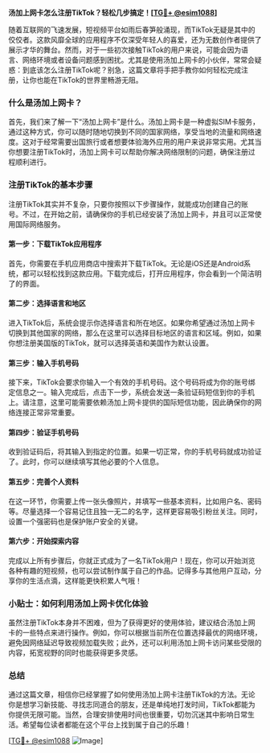 **汤加上网卡怎么注册TikTok？轻松几步搞定！[[TG💪+ @esim1088](https://t.me/s/esim1088)]**

随着互联网的飞速发展，短视频平台如雨后春笋般涌现，而TikTok无疑是其中的佼佼者。这款风靡全球的应用程序不仅深受年轻人的喜爱，还为无数创作者提供了展示才华的舞台。然而，对于一些初次接触TikTok的用户来说，可能会因为语言、网络环境或者设备问题感到困扰。尤其是使用汤加上网卡的小伙伴，常常会疑惑：到底该怎么注册TikTok呢？别急，这篇文章将手把手教你如何轻松完成注册，让你也能在TikTok的世界里畅游无阻。

### 什么是汤加上网卡？

首先，我们来了解一下“汤加上网卡”是什么。汤加上网卡是一种虚拟SIM卡服务，通过这种方式，你可以随时随地切换到不同的国家网络，享受当地的流量和网络速度。这对于经常需要出国旅行或者想要体验海外应用的用户来说非常实用。尤其当你想要注册TikTok时，汤加上网卡可以帮助你解决网络限制的问题，确保注册过程顺利进行。

### 注册TikTok的基本步骤

注册TikTok其实并不复杂，只要你按照以下步骤操作，就能成功创建自己的账号。不过，在开始之前，请确保你的手机已经安装了汤加上网卡，并且可以正常使用国际网络服务。

#### 第一步：下载TikTok应用程序

首先，你需要在手机应用商店中搜索并下载TikTok。无论是iOS还是Android系统，都可以轻松找到这款应用。下载完成后，打开应用程序，你会看到一个简洁明了的界面。

#### 第二步：选择语言和地区

进入TikTok后，系统会提示你选择语言和所在地区。如果你希望通过汤加上网卡切换到其他国家的网络，那么在这里可以选择目标地区的语言和区域。例如，如果你想注册美国版的TikTok，就可以选择英语和美国作为默认设置。

#### 第三步：输入手机号码

接下来，TikTok会要求你输入一个有效的手机号码。这个号码将成为你的账号绑定信息之一。输入完成后，点击下一步，系统会发送一条验证码短信到你的手机上。请注意，这里可能需要依赖汤加上网卡提供的国际短信功能，因此确保你的网络连接正常非常重要。

#### 第四步：验证手机号码

收到验证码后，将其输入到指定的位置。如果一切正常，你的手机号码就成功验证了。此时，你可以继续填写其他必要的个人信息。

#### 第五步：完善个人资料

在这一环节，你需要上传一张头像照片，并填写一些基本资料，比如用户名、密码等。尽量选择一个容易记住且独一无二的名字，这样更容易吸引粉丝关注。同时，设置一个强密码也是保护账户安全的关键。

#### 第六步：开始探索内容

完成以上所有步骤后，你就正式成为了一名TikTok用户！现在，你可以开始浏览各种有趣的短视频，也可以尝试制作属于自己的作品。记得多与其他用户互动，分享你的生活点滴，这样能更快积累人气哦！

### 小贴士：如何利用汤加上网卡优化体验

虽然注册TikTok本身并不困难，但为了获得更好的使用体验，建议结合汤加上网卡的一些特点来进行操作。例如，你可以根据当前所在位置选择最优的网络环境，避免因网络延迟导致视频加载失败；此外，还可以利用汤加上网卡访问某些受限的内容，拓宽视野的同时也能获得更多灵感。

### 总结

通过这篇文章，相信你已经掌握了如何使用汤加上网卡注册TikTok的方法。无论你是想学习新技能、寻找志同道合的朋友，还是单纯地打发时间，TikTok都能为你提供无限可能。当然，合理安排使用时间也很重要，切勿沉迷其中影响日常生活。希望每位读者都能在这个平台上找到属于自己的乐趣！

[[TG💪+ @esim1088](https://t.me/s/esim1088) ![Image](https://i.postimg.cc/4NQfJmqS/Snipaste-2025-05-13-00-14-12.png)]
